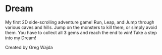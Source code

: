 # Dream
My first 2D side-scrolling adventure game! Run, Leap, and Jump through various caves and hills. 
Jump on the monsters to kill them, or simply avoid them. You have to collect all 3 gems and reach the end to win!
Take a step into my Dream!


Created by Greg Wajda
